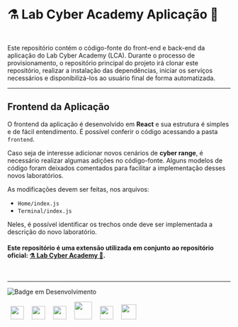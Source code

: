 # ⚗️ Lab Cyber Academy Aplicação 🧪
<br>

Este repositório contém o código-fonte do front-end e back-end da aplicação do Lab Cyber Academy (LCA). Durante o processo de provisionamento, o repositório principal do projeto irá clonar este repositório, realizar a instalação das dependências, iniciar os serviços necessários e disponibilizá-los ao usuário final de forma automatizada.

---


## Frontend da Aplicação

O frontend da aplicação é desenvolvido em **React** e sua estrutura é simples e de fácil entendimento. É possível conferir o código acessando a pasta `frontend`.

Caso seja de interesse adicionar novos cenários de **cyber range**, é necessário realizar algumas adições no código-fonte. Alguns modelos de código foram deixados comentados para facilitar a implementação desses novos laboratórios.

As modificações devem ser feitas, nos arquivos:

- `Home/index.js`
- `Terminal/index.js`

Neles, é possível identificar os trechos onde deve ser implementada a descrição do novo laboratório.



#### Este repositório é uma extensão utilizada em conjunto ao repositório oficial: [⚗️ Lab Cyber Academy 🧪](https://github.com/vitorreiel/lab-cyber-academy).

<br>

---

<div style="display: inline_block;">

   ![Badge em Desenvolvimento](http://img.shields.io/static/v1?label=STATUS&message=EM%20DESENVOLVIMENTO&color=GREEN&style=for-the-badge)

</div>
<div style="display: inline_block;">
   <img height="30" width="30" hspace="7" src="https://cdn.jsdelivr.net/gh/devicons/devicon/icons/html5/html5-original.svg" />
   <img height="30" width="30" hspace="7" src="https://cdn.jsdelivr.net/gh/devicons/devicon/icons/css3/css3-original.svg" />
   <img height="30" width="30" hspace="7" src="https://cdn.jsdelivr.net/gh/devicons/devicon/icons/react/react-original.svg" />
   <img height="40" width="40" hspace="7" src="https://cdn.jsdelivr.net/gh/devicons/devicon/icons/go/go-original-wordmark.svg" />
   <img height="30" width="30" hspace="7" src="https://cdn.jsdelivr.net/gh/devicons/devicon/icons/nodejs/nodejs-original.svg" />
   <img height="34" width="34" hspace="7" src="https://cdn.jsdelivr.net/gh/devicons/devicon/icons/docker/docker-original.svg" />
</div>
